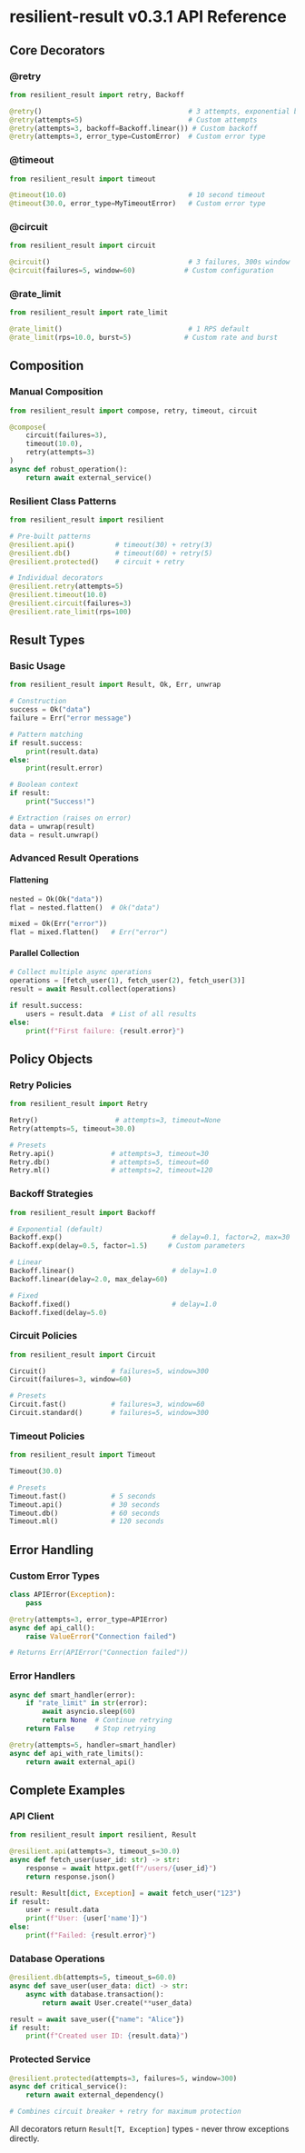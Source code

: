 # resilient-result v0.3.1 API Reference

## Core Decorators

### @retry
```python
from resilient_result import retry, Backoff

@retry()                                    # 3 attempts, exponential backoff
@retry(attempts=5)                          # Custom attempts
@retry(attempts=3, backoff=Backoff.linear()) # Custom backoff
@retry(attempts=3, error_type=CustomError)  # Custom error type
```

### @timeout
```python
from resilient_result import timeout

@timeout(10.0)                              # 10 second timeout
@timeout(30.0, error_type=MyTimeoutError)   # Custom error type
```

### @circuit
```python
from resilient_result import circuit

@circuit()                                  # 3 failures, 300s window
@circuit(failures=5, window=60)            # Custom configuration
```

### @rate_limit
```python
from resilient_result import rate_limit

@rate_limit()                               # 1 RPS default
@rate_limit(rps=10.0, burst=5)             # Custom rate and burst
```

## Composition

### Manual Composition
```python
from resilient_result import compose, retry, timeout, circuit

@compose(
    circuit(failures=3),
    timeout(10.0),
    retry(attempts=3)
)
async def robust_operation():
    return await external_service()
```

### Resilient Class Patterns
```python
from resilient_result import resilient

# Pre-built patterns
@resilient.api()          # timeout(30) + retry(3)
@resilient.db()           # timeout(60) + retry(5)  
@resilient.protected()    # circuit + retry

# Individual decorators
@resilient.retry(attempts=5)
@resilient.timeout(10.0)
@resilient.circuit(failures=3)
@resilient.rate_limit(rps=100)
```

## Result Types

### Basic Usage
```python
from resilient_result import Result, Ok, Err, unwrap

# Construction
success = Ok("data")
failure = Err("error message")

# Pattern matching
if result.success:
    print(result.data)
else:
    print(result.error)

# Boolean context
if result:
    print("Success!")

# Extraction (raises on error)
data = unwrap(result)
data = result.unwrap()
```

### Advanced Result Operations

#### Flattening
```python
nested = Ok(Ok("data"))
flat = nested.flatten()  # Ok("data")

mixed = Ok(Err("error"))
flat = mixed.flatten()   # Err("error")
```

#### Parallel Collection
```python
# Collect multiple async operations
operations = [fetch_user(1), fetch_user(2), fetch_user(3)]
result = await Result.collect(operations)

if result.success:
    users = result.data  # List of all results
else:
    print(f"First failure: {result.error}")
```

## Policy Objects

### Retry Policies
```python
from resilient_result import Retry

Retry()                   # attempts=3, timeout=None
Retry(attempts=5, timeout=30.0)

# Presets
Retry.api()              # attempts=3, timeout=30
Retry.db()               # attempts=5, timeout=60
Retry.ml()               # attempts=2, timeout=120
```

### Backoff Strategies
```python
from resilient_result import Backoff

# Exponential (default)
Backoff.exp()                           # delay=0.1, factor=2, max=30
Backoff.exp(delay=0.5, factor=1.5)     # Custom parameters

# Linear
Backoff.linear()                        # delay=1.0
Backoff.linear(delay=2.0, max_delay=60)

# Fixed
Backoff.fixed()                         # delay=1.0
Backoff.fixed(delay=5.0)
```

### Circuit Policies
```python
from resilient_result import Circuit

Circuit()                # failures=5, window=300
Circuit(failures=3, window=60)

# Presets
Circuit.fast()           # failures=3, window=60
Circuit.standard()       # failures=5, window=300
```

### Timeout Policies
```python
from resilient_result import Timeout

Timeout(30.0)

# Presets
Timeout.fast()           # 5 seconds
Timeout.api()            # 30 seconds
Timeout.db()             # 60 seconds
Timeout.ml()             # 120 seconds
```

## Error Handling

### Custom Error Types
```python
class APIError(Exception):
    pass

@retry(attempts=3, error_type=APIError)
async def api_call():
    raise ValueError("Connection failed")

# Returns Err(APIError("Connection failed"))
```

### Error Handlers
```python
async def smart_handler(error):
    if "rate_limit" in str(error):
        await asyncio.sleep(60)
        return None  # Continue retrying
    return False     # Stop retrying

@retry(attempts=5, handler=smart_handler)
async def api_with_rate_limits():
    return await external_api()
```

## Complete Examples

### API Client
```python
from resilient_result import resilient, Result

@resilient.api(attempts=3, timeout_s=30.0)
async def fetch_user(user_id: str) -> str:
    response = await httpx.get(f"/users/{user_id}")
    return response.json()

result: Result[dict, Exception] = await fetch_user("123")
if result:
    user = result.data
    print(f"User: {user['name']}")
else:
    print(f"Failed: {result.error}")
```

### Database Operations
```python
@resilient.db(attempts=5, timeout_s=60.0)
async def save_user(user_data: dict) -> str:
    async with database.transaction():
        return await User.create(**user_data)

result = await save_user({"name": "Alice"})
if result:
    print(f"Created user ID: {result.data}")
```

### Protected Service
```python
@resilient.protected(attempts=3, failures=5, window=300)
async def critical_service():
    return await external_dependency()

# Combines circuit breaker + retry for maximum protection
```

All decorators return `Result[T, Exception]` types - never throw exceptions directly.